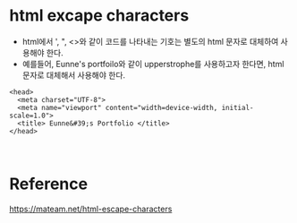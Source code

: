 # html excape characters

- html에서 ', ", <>와 같이 코드를 나타내는 기호는 별도의 html 문자로 대체하여 사용해야 한다.
- 예를들어, Eunne's portfoilo와 같이 upperstrophe를 사용하고자 한다면, html 문자로 대체해서 사용해야 한다.

```
<head>
  <meta charset="UTF-8"> 
  <meta name="viewport" content="width=device-width, initial-scale=1.0">
  <title> Eunne&#39;s Portfolio </title>
</head>
```

<br>

# Reference
https://mateam.net/html-escape-characters
